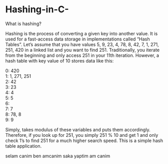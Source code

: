 # Hashing-in-C-

What is hashing?

Hashing is the process of converting a given key into another value. It is used for a fast-access data storage in implementations called “Hash Tables”.
Let’s assume that you have values 5, 9, 23, 4, 78, 8, 42, 7, 1, 271, 251, 420 in a linked list and you want to find 251. Traditionally, you iterate from the beginning and only access 251 in your 11th iteration. However, a hash table with key value of 10 stores data like this:<br>

0: 420<br>
1: 1, 271, 251<br>
2: 42<br>
3: 23<br>
4: 4<br>
5: 5<br>
6:<br>
7: 7<br>
8: 78, 8<br>
9: 9<br>

Simply, takes modulus of these variables and puts them accordingly. Therefore, if you look up for 251, you simply 251 % 10 and get 1 and only check 1’s to find 251 for a much higher search speed. This is a simple hash table application.

selam canim ben amcanim
saka yaptim am canim
